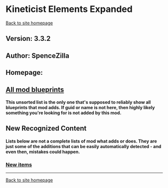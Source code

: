 # Kineticist Elements Expanded

[Back to site homepage](../README.md)

## Version: 3.3.2

## Author: SpenceZilla

## Homepage: []()

## [All mod blueprints](./AllBlueprints.md)

#### This unsorted list is the only one that's supposed to reliably show all blueprints that mod adds. If guid or name is not here, then highly likely something you're looking for is not added by this mod.

## New Recognized Content

#### **Lists below are not a complete lists of mod what adds or does**. They are just some of the additions that can be easily automatically detected - and even then, mistakes could happen.

### [New items](./Items.md)


___
[Back to site homepage](../README.md)
